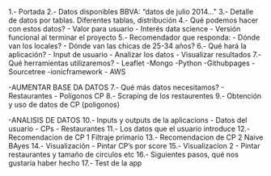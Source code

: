 1.- Portada
2.- Datos disponibles BBVA: “datos de julio 2014…"
3.- Detalle de datos por tablas. Diferentes tablas, distribución
4.- Qué podemos hacer con estos datos?
     - Valor para usuario
     - Interés data science
     - Versión funcional al terminar el proyecto
5.- Recomendador que responda:
     - Dónde van los locales?
     - Dónde van las chicas de 25-34 años?
6.- Qué hará la aplicación?
     - Input de usuario
     - Analizar los datos
     - Visualizar resultados
7.- Qué herramientas utilizaremos?
     - Leaflet
     -Mongo
     -Python
     -Githubpages
     -Sourcetree
     -ionicframework
     - AWS

-AUMENTAR BASE DA DATOS
7.- Qué más datos necesitamos?
     - Restaurantes
     - Polígonos CP
8.- Scraping de los restaurentes
9.- Obtención y uso de datos de CP (poligonos)

-ANALISIS DE DATOS
10.- Inputs y outputs de la aplicacions
     - Datos del usuario
     - CPs
     - Restaurantes
11.- Los datos que el usuario introduce
12.- Recomendacion de CP 1 Filtraje primario
13.- Recomendacion de CP 2 Naive BAyes
14.- Visualización
     - Pintar CP’s por score
15.- Visualizacion 2
     - Pintar restaurantes y tamaño de circulos etc
16.- Siguientes pasos, qué nos gustaría haber hecho
17.- Test de la app
